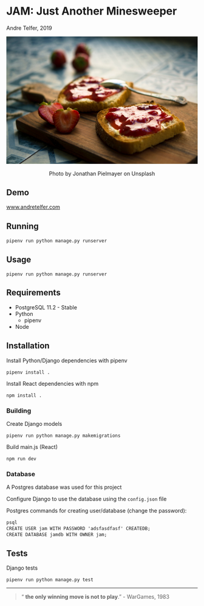 # JAM: Just Another Minesweeper

Andre Telfer, 2019

![#delicious](./docs/_static/jam.jpg) 

<center> Photo by Jonathan Pielmayer on Unsplash </center>

## Demo
www.andretelfer.com

## Running

```
pipenv run python manage.py runserver
```

## Usage

```
pipenv run python manage.py runserver
```

## Requirements

- PostgreSQL 11.2 - Stable
- Python
  - pipenv
- Node 

## Installation

Install Python/Django dependencies with pipenv

``` 
pipenv install .
```

Install React dependencies with npm

```
npm install .
```

### Building

Create Django models 

```
pipenv run python manage.py makemigrations
```

Build main.js (React)

```
npm run dev
```

### Database
A Postgres database was used for this project

Configure Django to use the database using the `config.json` file 

Postgres commands for creating user/database (change the password):

```
psql
CREATE USER jam WITH PASSWORD 'adsfasdfasf' CREATEDB;
CREATE DATABASE jamdb WITH OWNER jam;
```

## Tests

Django tests

```
pipenv run python manage.py test
```

---

> &ldquo; **the only winning move is not to play**.&rdquo;  - WarGames, 1983

